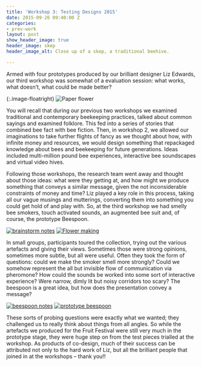 ```yaml
---
title: 'Workshop 3: Testing Designs 2015'
date: 2015-09-26 09:40:00 Z
categories:
- prev-work
layout: post
show_header_image: true
header_image: skep
header_image_alt: Close up of a skep, a traditional beehive.

---
```


Armed with four prototypes produced by our brilliant designer Liz Edwards, our third workshop was somewhat of a evaluation session: what works, what doesn’t, what could be made better?

{:.image-floatright}
![Paper flower](/uploads/2-80be32.jpg)

You will recall that during our previous two workshops we examined traditional and contemporary beekeeping practices, talked about common sayings and examined folklore. This fed into a series of stories that combined bee fact with bee fiction. Then, in workshop 2, we allowed our imaginations to take further flights of fancy as we thought about how, with infinite money and resources, we would design something that repackaged knowledge about bees and beekeeping for future generations. Ideas included multi-million pound bee experiences, interactive bee soundscapes and virtual video hives.

Following those workshops, the research team went away and thought about those ideas: what were they getting at, and how might we produce something that conveys a similar message, given the not inconsiderable constraints of money and time? Liz played a key role in this process, taking all our vague musings and mutterings, converting them into something you could get hold of and play with. So, at the third workshop we had smelly bee smokers, touch activated sounds, an augmented bee suit and, of course, the prototype Beespoon.


[![brainstorm notes](/uploads/workshop3notes_320.jpg)](/uploads/workshop3notes_lg.jpg)
[![Flower making](/uploads/workshop3-flowers-320.jpg)](/uploads/workshop3-flowers-lg.jpg)

In small groups, participants toured the collection, trying out the various artefacts and giving their views. Sometimes those were strong opinions, sometimes more subtle, but all were useful. Often they took the form of questions: could we make the smoker smell more strongly? Could we somehow represent the all but invisible flow of communication via pheromone? How could the sounds be worked into some sort of interactive experience? Were narrow, dimly lit but noisy corridors too scary? The beespoon is a great idea, but how does the presentation convey a message?

[![beespoon notes](/uploads/workshop3-notes2-320.jpg)](/uploads/workshop3-notes2-lg.jpg)
[![prototype beespoon](/uploads/workshop3-beespoon-320.jpg)](/uploads/workshop3-beespoon-lg.jpg)

These sorts of probing questions were exactly what we wanted; they challenged us to really think about things from all angles. So while the artefacts we produced for the Fruit Festival were still very much in the prototype stage, they were huge step on from the test pieces trialled at the workshop. As products of co-design, much of their success can be attributed not only to the hard work of Liz, but all the brilliant people that joined in at the workshops – thank you!!
